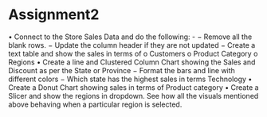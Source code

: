 # Assignment2

• Connect to the Store Sales Data and do the following: -
− Remove all the blank rows.
− Update the column header if they are not updated
− Create a text table and show the sales in terms of
o Customers
o Product Category
o Regions
• Create a line and Clustered Column Chart showing the Sales and Discount as per
the State or Province
− Format the bars and line with different colors
− Which state has the highest sales in terms Technology
• Create a Donut Chart showing sales in terms of Product category
• Create a Slicer and show the regions in dropdown. See how all the visuals
mentioned above behaving when a particular region is selected.
